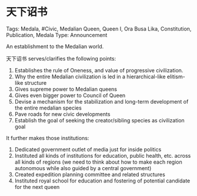 # 天下诏书

Tags: Medala, #Civic, Medalian Queen, Queen I, Ora Busa Lika, Constitution, Publication, Medala
Type: Announcement

An establishment to the Medalian world.

天下诏书 serves/clarifies the following points:

1. Establishes the rule of Oneness, and value of progressive civilization.
2. Why the entire Medalian civilization is led in a hierarchical-like elitism-like structure
3. Gives supreme power to Medalian queens
4. Gives even bigger power to Council of Queen
5. Devise a mechanism for the stabilization and long-term development of the entire medalian species
6. Pave roads for new civic developments
7. Establish the goal of seeking the creator/sibling species as civilization goal

It further makes those institutions:

1. Dedicated government outlet of media just for inside politics
2. Instituted all kinds of institutions for education, public health, etc. across all kinds of regions (we need to think about how to make each region autonomous while also guided by a central government)
3. Created expedition planning committee and related structures
4. Instituted royal school for education and fostering of potential candidate for the next queen